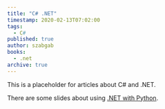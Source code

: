 ```yaml
---
title: "C# .NET"
timestamp: 2020-02-13T07:02:00
tags:
  - C#
published: true
author: szabgab
books:
  - .net
archive: true
---
```



This is a placeholder for articles about C# and .NET.

There are some slides about using [.NET with Python](/slides/python/dotnet).


<!--

  <li><a href=""></a></li>
-->

